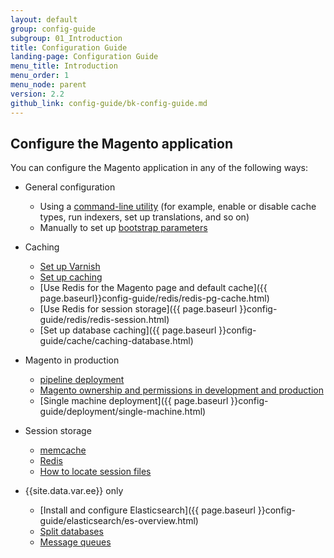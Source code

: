 ```yaml
---
layout: default
group: config-guide
subgroup: 01_Introduction
title: Configuration Guide
landing-page: Configuration Guide
menu_title: Introduction
menu_order: 1
menu_node: parent
version: 2.2
github_link: config-guide/bk-config-guide.md
---
```


<h2 id="configuration">Configure the Magento application</h2>
You can configure the Magento application in any of the following ways:

*	General configuration

	*  	Using a <a href="{{page.baseurl}}config-guide/cli/config-cli.html">command-line utility</a> (for example, enable or disable cache types, run indexers, set up translations, and so on)
	*  	Manually to set up <a href="{{page.baseurl}}config-guide/bootstrap/magento-bootstrap.html">bootstrap parameters</a>

*	Caching

	*	<a href="{{page.baseurl}}config-guide/varnish/config-varnish.html">Set up Varnish</a>
	*  	<a href="{{page.baseurl}}config-guide/cache/caching.html">Set up caching</a>
	*	[Use Redis for the Magento page and default cache]({{ page.baseurl}}config-guide/redis/redis-pg-cache.html)
	*	[Use Redis for session storage]({{ page.baseurl }}config-guide/redis/redis-session.html)
	*	[Set up database caching]({{ page.baseurl }}config-guide/cache/caching-database.html)

*	Magento in production

	*	[pipeline deployment]({{page.baseurl}}config-guide/deployment/pipeline/)
	*	[Magento ownership and permissions in development and production]({{page.baseurl}}config-guide/prod/prod_file-sys-perms.html)
	*	[Single machine deployment]({{ page.baseurl }}config-guide/deployment/single-machine.html)

*	Session storage
	*	[memcache]({{page.baseurl}}config-guide/memcache/memcache.html)
	*	[Redis]({{page.baseurl}}config-guide/redis/redis-session.html)
	*	[How to locate session files]({{page.baseurl}}config-guide/sessions.html)

*	{{site.data.var.ee}} only

	*	[Install and configure Elasticsearch]({{ page.baseurl }}config-guide/elasticsearch/es-overview.html)
	*	<a href="{{page.baseurl}}config-guide/multi-master/multi-master.html">Split databases</a>
	*	<a href="{{page.baseurl}}config-guide/mq/rabbitmq-overview.html">Message queues</a>




